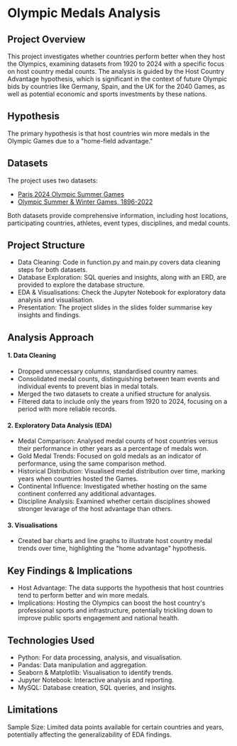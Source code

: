 # Olympic Medals Analysis

## Project Overview
This project investigates whether countries perform better when they host the Olympics, examining datasets from 1920 to 2024 with a specific focus on host country medal counts. The analysis is guided by the Host Country Advantage hypothesis, which is significant in the context of future Olympic bids by countries like Germany, Spain, and the UK for the 2040 Games, as well as potential economic and sports investments by these nations.

## Hypothesis
The primary hypothesis is that host countries win more medals in the Olympic Games due to a "home-field advantage."

## Datasets
The project uses two datasets:
- [Paris 2024 Olympic Summer Games](https://www.kaggle.com/datasets/piterfm/paris-2024-olympic-summer-games?select=medallists.csv)
- [Olympic Summer & Winter Games, 1896-2022](https://www.kaggle.com/datasets/piterfm/olympic-games-medals-19862018/data?select=olympic_athletes.csv)

Both datasets provide comprehensive information, including host locations, participating countries, athletes, event types, disciplines, and medal counts.

## Project Structure
- Data Cleaning: Code in function.py and main.py covers data cleaning steps for both datasets.
- Database Exploration: SQL queries and insights, along with an ERD, are provided to explore the database structure.
- EDA & Visualisations: Check the Jupyter Notebook for exploratory data analysis and visualisation.
- Presentation: The project slides in the slides folder summarise key insights and findings.

## Analysis Approach

#### 1. Data Cleaning
- Dropped unnecessary columns, standardised country names.
- Consolidated medal counts, distinguishing between team events and individual events to prevent bias in medal totals.
- Merged the two datasets to create a unified structure for analysis.
- Filtered data to include only the years from 1920 to 2024, focusing on a period with more reliable records.

#### 2. Exploratory Data Analysis (EDA)
- Medal Comparison: Analysed medal counts of host countries versus their performance in other years as a percentage of medals won.
- Gold Medal Trends: Focused on gold medals as an indicator of performance, using the same comparison method.
- Historical Distribution: Visualised medal distribution over time, marking years when countries hosted the Games.
- Continental Influence: Investigated whether hosting on the same continent conferred any additional advantages.
- Discipline Analysis: Examined whether certain disciplines showed stronger levarage of the host advantage than others. 

#### 3. Visualisations
- Created bar charts and line graphs to illustrate host country medal trends over time, highlighting the "home advantage" hypothesis.

## Key Findings & Implications
- Host Advantage: The data supports the hypothesis that host countries tend to perform better and win more medals. 
- Implications: Hosting the Olympics can boost the host country's professional sports and infrastructure, potentially trickling down to improve public sports engagement and national health.

## Technologies Used
- Python: For data processing, analysis, and visualisation.
- Pandas: Data manipulation and aggregation.
- Seaborn & Matplotlib: Visualisation to identify trends.
- Jupyter Notebook: Interactive analysis and reporting.
- MySQL: Database creation, SQL queries, and insights.

## Limitations
Sample Size: Limited data points available for certain countries and years, potentially affecting the generalizability of EDA findings.